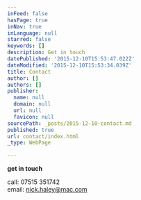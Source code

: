 ```yaml
---
inFeed: false
hasPage: true
inNav: true
inLanguage: null
starred: false
keywords: []
description: Get in touch
datePublished: '2015-12-10T15:53:47.022Z'
dateModified: '2015-12-10T15:53:34.039Z'
title: Contact
author: []
authors: []
publisher:
  name: null
  domain: null
  url: null
  favicon: null
sourcePath: _posts/2015-12-10-contact.md
published: true
url: contact/index.html
_type: WebPage

---
```

**get in touch**

call: 07515 351742  
email: [nick.haley@mac.com][0]

[0]: mailto:nick.haley@mac.com